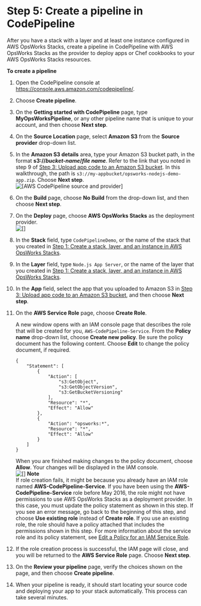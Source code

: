 # Step 5: Create a pipeline in CodePipeline<a name="other-services-cp-chef12-pipeline"></a>

After you have a stack with a layer and at least one instance configured in AWS OpsWorks Stacks, create a pipeline in CodePipeline with AWS OpsWorks Stacks as the provider to deploy apps or Chef cookbooks to your AWS OpsWorks Stacks resources\.

**To create a pipeline**

1. Open the CodePipeline console at [https://console\.aws\.amazon\.com/codepipeline/](https://console.aws.amazon.com/codepipeline/)\.

1. Choose **Create pipeline**\.

1. On the **Getting started with CodePipeline** page, type **MyOpsWorksPipeline**, or any other pipeline name that is unique to your account, and then choose **Next step**\.

1. On the **Source Location** page, select **Amazon S3** from the **Source provider** drop\-down list\.

1. In the **Amazon S3 details** area, type your Amazon S3 bucket path, in the format **s3://*bucket\-name*/*file name***\. Refer to the link that you noted in step 9 of [Step 3: Upload app code to an Amazon S3 bucket](other-services-cp-chef12-s3.md)\. In this walkthrough, the path is `s3://my-appbucket/opsworks-nodejs-demo-app.zip`\. Choose **Next step**\.  
![\[AWS CodePipeline source and provider\]](http://docs.aws.amazon.com/opsworks/latest/userguide/images/cp_integ_source12.png)

1. On the **Build** page, choose **No Build** from the drop\-down list, and then choose **Next step**\.

1. On the **Deploy** page, choose **AWS OpsWorks Stacks** as the deployment provider\.  
![\[\]](http://docs.aws.amazon.com/opsworks/latest/userguide/images/cp_integ_cpprovider12.png)

1. In the **Stack** field, type `CodePipelineDemo`, or the name of the stack that you created in [Step 1: Create a stack, layer, and an instance in AWS OpsWorks Stacks](other-services-cp-chef12-stack.md)\.

1. In the **Layer** field, type `Node.js App Server`, or the name of the layer that you created in [Step 1: Create a stack, layer, and an instance in AWS OpsWorks Stacks](other-services-cp-chef12-stack.md)\.

1. In the **App** field, select the app that you uploaded to Amazon S3 in [Step 3: Upload app code to an Amazon S3 bucket](other-services-cp-chef12-s3.md), and then choose **Next step**\.

1. On the **AWS Service Role** page, choose **Create Role**\.

   A new window opens with an IAM console page that describes the role that will be created for you, `AWS-CodePipeline-Service`\. From the **Policy name** drop\-down list, choose **Create new policy**\. Be sure the policy document has the following content\. Choose **Edit** to change the policy document, if required\.

   ```
   {
       "Statement": [
           {
               "Action": [
                   "s3:GetObject",
                   "s3:GetObjectVersion",
                   "s3:GetBucketVersioning"
               ],
               "Resource": "*",
               "Effect": "Allow"
           },
           {
               "Action": "opsworks:*",
               "Resource": "*",
               "Effect": "Allow"
           }
       ]
   }
   ```

   When you are finished making changes to the policy document, choose **Allow**\. Your changes will be displayed in the IAM console\.  
![\[\]](http://docs.aws.amazon.com/opsworks/latest/userguide/images/cp_integ_iamrole.png)
**Note**  
If role creation fails, it might be because you already have an IAM role named **AWS\-CodePipeline\-Service**\. If you have been using the **AWS\-CodePipeline\-Service** role before May 2016, the role might not have permissions to use AWS OpsWorks Stacks as a deployment provider\. In this case, you must update the policy statement as shown in this step\. If you see an error message, go back to the beginning of this step, and choose **Use existing role** instead of **Create role**\. If you use an existing role, the role should have a policy attached that includes the permissions shown in this step\. For more information about the service role and its policy statement, see [Edit a Policy for an IAM Service Role](http://docs.aws.amazon.com/codepipeline/latest/userguide/access-permissions.html#how-to-custom-role)\.

1. If the role creation process is successful, the IAM page will close, and you will be returned to the **AWS Service Role** page\. Choose **Next step**\.

1. On the **Review your pipeline** page, verify the choices shown on the page, and then choose **Create pipeline**\.

1. When your pipeline is ready, it should start locating your source code and deploying your app to your stack automatically\. This process can take several minutes\.